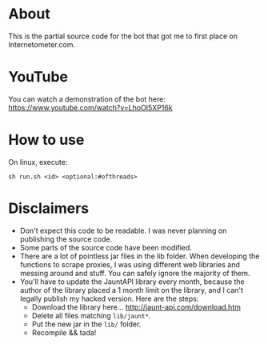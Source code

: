 # About
This is the partial source code for the bot that got me to first place on Internetometer.com.

# YouTube
You can watch a demonstration of the bot here: https://www.youtube.com/watch?v=LhoOI5XP16k

# How to use
On linux, execute:
```
sh run.sh <id> <optional:#ofthreads>
```

# Disclaimers
- Don't expect this code to be readable. I was never planning on publishing the source code.
- Some parts of the source code have been modified.
- There are a lot of pointless jar files in the lib folder. When developing the functions to scrape proxies, I was using different web libraries and messing around and stuff. You can safely ignore the majority of them.
- You'll have to update the JauntAPI library every month, because the author of the library placed a 1 month limit on the library, and I can't legally publish my hacked version. Here are the steps:
  - Download the library here... http://jaunt-api.com/download.htm
  - Delete all files matching `lib/jaunt*`.
  - Put the new jar in the `lib/` folder.
  - Recompile && tada!
